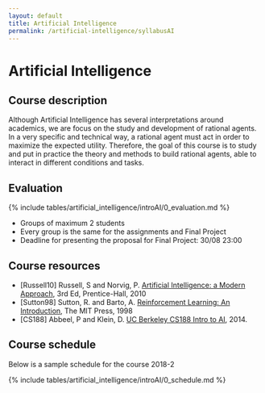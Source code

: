 ```yaml
---
layout: default
title: Artificial Intelligence
permalink: /artificial-intelligence/syllabusAI
---
```


# Artificial Intelligence

## Course description
Although Artificial Intelligence has several interpretations around academics, we are focus on the study and development of rational agents. In a very specific and technical way, a rational agent must act in order to maximize the expected utility. Therefore, the goal of this course is to study and put in practice the theory and methods to build rational agents, able to interact in different conditions and tasks.

## Evaluation

{% include tables/artificial_intelligence/introAI/0_evaluation.md %}

- Groups of maximum 2 students
- Every group is the same for the assignments and Final Project
- Deadline for presenting the proposal for Final Project: 30/08 23:00

## Course resources
* [Russell10] Russell, S and Norvig, P. [Artificial Intelligence: a Modern Approach](http://aima.cs.berkeley.edu/),  3rd Ed, Prentice-Hall, 2010
* [Sutton98] Sutton, R. and Barto, A. [Reinforcement Learning: An Introduction](https://web.stanford.edu/class/psych209/Readings/SuttonBartoIPRLBook2ndEd.pdf), The MIT Press, 1998
* [CS188] Abbeel, P and Klein, D. [UC Berkeley CS188 Intro to AI](http://ai.berkeley.edu/home.html), 2014.

## Course schedule
Below is a sample schedule for the course 2018-2

{% include tables/artificial_intelligence/introAI/0_schedule.md %}
